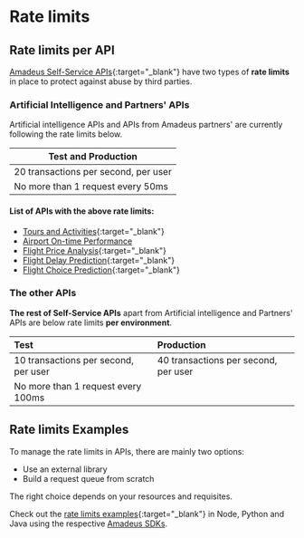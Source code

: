 # Rate limits

## Rate limits per API
[Amadeus Self-Service APIs](https://developers.amadeus.com/self-service){:target="\_blank"} have two types of **rate limits** in place to protect against abuse by third parties.

### Artificial Intelligence and Partners' APIs

Artificial intelligence APIs and APIs from Amadeus partners' are currently following the rate limits below. 

| Test and Production                   |
|---------------------------------------|
| 20 transactions per second, per user |
| No more than 1 request every 50ms   |

#### List of APIs with the above rate limits:

- [Tours and Activities](https://developers.amadeus.com/self-service/category/destination-content/api-doc/tours-and-activities){:target="\_blank"}
- [Airport On-time Performance](https://developers.amadeus.com/self-service/category/air/api-doc/airport-on-time-performance)
- [Flight Price Analysis](https://developers.amadeus.com/self-service/category/air/api-doc/flight-price-analysis){:target="\_blank"}
- [Flight Delay Prediction](https://developers.amadeus.com/self-service/category/air/api-doc/flight-delay-prediction){:target="\_blank"}
- [Flight Choice Prediction](https://developers.amadeus.com/self-service/category/air/api-doc/flight-choice-prediction){:target="\_blank"}



### The other APIs

**The rest of Self-Service APIs** apart from Artificial intelligence and Partners' APIs are below rate limits **per environment**.

| **Test** | **Production** |
| :--- | :--- |
| 10 transactions per second, per user | 40 transactions per second, per user  |
| No more than 1 request every 100ms | |

## Rate limits Examples 
To manage the rate limits in APIs, there are mainly two options: 
- Use an external library
- Build a request queue from scratch

The right choice depends on your resources and requisites. 

Check out the [rate limits examples](https://github.com/amadeus4dev-examples/APIRateLimits){:target="\_blank"} in Node, Python and Java using the respective [Amadeus SDKs](./developer-tools/index.md).